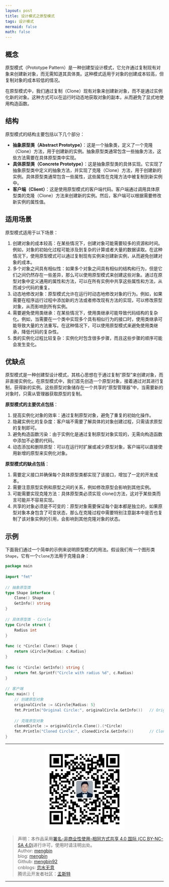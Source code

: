 ```yaml
---
layout: post
title: 设计模式之原型模式
tags: 设计模式
mermaid: false
math: false
---  
```


## 概念

原型模式（Prototype Pattern）是一种创建型设计模式，它允许通过复制现有对象来创建新对象，而无需知道其具体类。这种模式适用于对象的创建成本较高，但复制对象的成本较低的情况。

在原型模式中，我们通过复制（Clone）现有对象来创建新对象，而不是通过实例化新的对象。这种方式可以在运行时动态地获取对象的副本，从而避免了显式地使用构造函数。  

## 结构  

原型模式的结构主要包括以下几个部分：  

- **抽象原型类（Abstract Prototype）**：这是一个抽象类，定义了一个克隆（Clone）方法，用于创建新的实例。抽象原型类通常包含一些抽象方法，这些方法需要在具体原型类中实现。
- **具体原型类（Concrete Prototype）**：这是抽象原型类的具体实现。它实现了抽象原型类中定义的抽象方法，并实现了克隆（Clone）方法，用于创建新的实例。具体原型类通常包含一些属性，这些属性在克隆方法中被复制到新实例中。
- **客户端（Client）**：这是使用原型模式的客户端代码。客户端通过调用具体原型类的克隆（Clone）方法来创建新的实例。然后，客户端可以根据需要修改新实例的属性值。

## 适用场景

原型模式适用于以下场景：

1. 创建对象的成本较高：在某些情况下，创建对象可能需要较多的资源和时间。例如，对象的初始化过程可能涉及到复杂的计算或者大量的数据读取。在这种情况下，使用原型模式可以通过复制现有实例来创建新实例，从而避免创建对象的成本。
2. 多个对象之间具有相似性：如果多个对象之间具有相似的结构和行为，但是它们之间仍然存在一些差异，那么可以使用原型模式来创建这些对象。通过在原型对象中定义通用的属性和方法，可以在所有实例中共享这些属性和方法，从而减少代码的重复。
3. 动态地修改对象：原型模式允许在运行时动态地修改对象的行为。例如，如果需要在程序运行过程中添加新的方法或者修改现有方法的实现，可以修改原型对象，从而影响到所有实例。
4. 需要避免使用类继承：在某些情况下，使用类继承可能导致代码结构的复杂化。例如，当需要在一个类中实现多个具有相似行为的接口时，使用类继承可能导致大量的方法重写。在这种情况下，可以使用原型模式来避免使用类继承，降低代码的复杂性。
5. 类的实例化过程比较复杂：实例化时包含很多步骤，而且这些步骤的顺序可能会发生变化。


## 优缺点

原型模式是一种创建型设计模式，其核心思想在于通过复制“原型”来创建对象，而非直接实例化。在原型模式中，我们首先创造一个原型对象，接着通过对其进行复制，获得新的实例。这些原型对象储存在一个共享的“原型管理器”中，当需要新的对象时，只需从管理器获取原型的复制。

**原型模式的主要优点包括**：

1. 提高实例化对象的效率：通过复制原型对象，避免了重复的初始化操作。
2. 隐藏实例化的复杂度：客户端不需要了解具体的对象创建过程，只需请求原型的复制即可。
3. 避免构造函数污染：由于实例化是通过复制原型对象实现的，无需向构造函数中添加不必要的代码。
4. 动态添加和删除原型：可以在运行时扩展或减少原型对象，客户端可以直接使用新增的原型来实例化对象。

**原型模式的缺点包括**：

1. 需要定义接口并确保每个具体原型类都实现了该接口，增加了一定的开发成本。
2. 需要注意原型实例和原型之间的关系，例如修改原型会影响到其他实例。
3. 可能需要实现克隆方法：具体原型类必须实现 clone()方法，这对于某些类而言可能并不容易实现。
4. 共享的对象必须是不可变的：原型对象需要保证每个副本都是独立的，如果原型对象本身包含了可变状态，那么在克隆过程中需要特别注意副本中是否也复制了该对象实例的引用，会影响到其他克隆对象的状态。

## 示例  

下面我们通过一个简单的示例来说明原型模式的用法。假设我们有一个图形类`Shape`，它有一个`clone`方法用于克隆自身：  

```go
package main

import "fmt"

// 抽象原型类
type Shape interface {
    Clone() Shape
    GetInfo() string
}

// 具体原型类 - Circle
type Circle struct {
    Radius int
}

func (c *Circle) Clone() Shape {
    return &Circle{Radius: c.Radius}
}

func (c *Circle) GetInfo() string {
    return fmt.Sprintf("Circle with radius %d", c.Radius)
}

// 客户端
func main() {
    // 创建原型对象
    originalCircle := &Circle{Radius: 5}
    fmt.Println("Original Circle:", originalCircle.GetInfo())   // Original Circle: Circle with radius 5

    // 克隆原型对象
    clonedCircle := originalCircle.Clone().(*Circle)
    fmt.Println("Cloned Circle:", clonedCircle.GetInfo())       // Cloned Circle: Circle with radius 5
}
```

---

<div align="center">
  <img src="../img/qrcode_wechat.jpg" alt="孟斯特">
</div>

> 声明：本作品采用[署名-非商业性使用-相同方式共享 4.0 国际 (CC BY-NC-SA 4.0)](https://creativecommons.org/licenses/by-nc-sa/4.0/deed.zh)进行许可，使用时请注明出处。  
> Author: [mengbin](mengbin1992@outlook.com)  
> blog: [mengbin](https://mengbin.top)  
> Github: [mengbin92](https://mengbin92.github.io/)  
> cnblogs: [恋水无意](https://www.cnblogs.com/lianshuiwuyi/)  
> 腾讯云开发者社区：[孟斯特](https://cloud.tencent.com/developer/user/6649301)  

---
